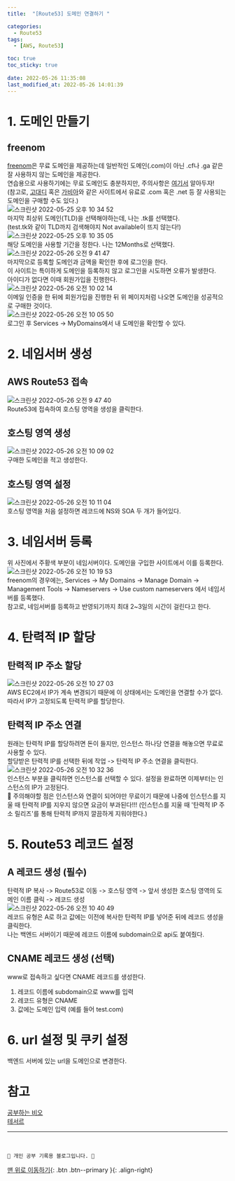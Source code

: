 ```yaml
---
title:  "[Route53] 도메인 연결하기 "

categories:
  - Route53
tags:
  - [AWS, Route53]

toc: true
toc_sticky: true
 
date: 2022-05-26 11:35:08
last_modified_at: 2022-05-26 14:01:39
---
```


# 1. 도메인 만들기
## freenom
[freenom](https://www.freenom.com/en/index.html?lang=en)은 무료 도메인을 제공하는데 일반적인 도메인(.com)이 아닌 .cf나 .ga 같은 잘 사용하지 않는 도메인을 제공한다.<br>
연습용으로 사용하기에는 무료 도메인도 충분하지만, 주의사항은 [여기서](https://blog.itcode.dev/posts/2021/08/18/freenom-domain) 알아두자! <br>
(참고로, [고대디](https://kr.godaddy.com/) 혹은 [가비아](https://domain.gabia.com/)와 같은 사이트에서 유료로 .com 혹은 .net 등 잘 사용되는 도메인을 구매할 수도 있다.)<br>
![스크린샷 2022-05-25 오후 10 34 52](https://user-images.githubusercontent.com/59405576/170274863-c71c6e3f-e6a3-4a4f-bdbd-fa30f69a646c.png)<br>
마지막 최상위 도메인(TLD)을 선택해야하는데, 나는 .tk를 선택했다. <br>
(test.tk와 같이 TLD까지 검색해야지 Not available이 뜨지 않는다!)
<br>
![스크린샷 2022-05-25 오후 10 35 05](https://user-images.githubusercontent.com/59405576/170274904-0eec2f13-a348-4764-b3b7-5aa641781492.png)<br>
해당 도메인을 사용할 기간을 정한다. 나는 12Months로 선택했다.
![스크린샷 2022-05-26 오전 9 41 47](https://user-images.githubusercontent.com/59405576/170392014-10f37cba-b7f7-4281-bd21-c538f78b21bc.png)<br>
마지막으로 등록할 도메인과 금액을 확인한 후에 로그인을 한다.<br>
이 사이트는 특이하게 도메인을 등록하지 않고 로그인을 시도하면 오류가 발생한다.<br>
아이디가 없다면 이때 회원가입을 진행한다.<br>
![스크린샷 2022-05-26 오전 10 02 14](https://user-images.githubusercontent.com/59405576/170393776-f7990d4f-3b63-4cee-be7c-c6a637146511.png)<br>
이메일 인증을 한 뒤에 회원가입을 진행한 뒤 위 페이지처럼 나오면 도메인을 성공적으로 구매한 것이다.<br>
![스크린샷 2022-05-26 오전 10 05 50](https://user-images.githubusercontent.com/59405576/170394132-0015a94d-5139-44d2-8c9a-2c832d236a10.png)<br>
로그인 후 Services -> MyDomains에서 내 도메인을 확인할 수 있다.

# 2. 네임서버 생성
## AWS Route53 접속
![스크린샷 2022-05-26 오전 9 47 40](https://user-images.githubusercontent.com/59405576/170392735-912fc4af-c142-4b62-8b1e-8749a4cc23d5.png)<br>
Route53에 접속하여 호스팅 영역을 생성을 클릭한다.

## 호스팅 영역 생성
![스크린샷 2022-05-26 오전 10 09 02](https://user-images.githubusercontent.com/59405576/170394398-f015d009-99a2-4712-a65a-ad95cd928c7c.png)<br>
구매한 도메인을 적고 생성한다.

## 호스팅 영역 설정
![스크린샷 2022-05-26 오전 10 11 04](https://user-images.githubusercontent.com/59405576/170395290-b4a26ee5-593b-4cab-aa99-d3d0ef0d2502.png)<br>
호스팅 영역을 처음 설정하면 레코드에 NS와 SOA 두 개가 들어있다.

# 3. 네임서버 등록
위 사진에서 주황색 부분이 네임서버이다. 도메인을 구입한 사이트에서 이를 등록한다.<br>
![스크린샷 2022-05-26 오전 10 19 53](https://user-images.githubusercontent.com/59405576/170395503-631552b3-ca7d-41b5-ac26-7d39f4c7ed64.png)<br>
freenom의 경우에는, Services -> My Domains -> Manage Domain -> Management Tools -> Nameservers -> Use custom nameservers 에서 네임서버를 등록했다.<br>
참고로, 네임서버를 등록하고 반영되기까지 최대 2~3일의 시간이 걸린다고 한다.


# 4. 탄력적 IP 할당
## 탄력적 IP 주소 할당
![스크린샷 2022-05-26 오전 10 27 03](https://user-images.githubusercontent.com/59405576/170396315-e57ea6a5-0020-48bc-937b-0a865e973ac8.png)<br>
AWS EC2에서 IP가 계속 변경되기 때문에 이 상태에서는 도메인을 연결할 수가 없다. 따라서 IP가 고정되도록 탄력적 IP를 할당한다.

## 탄력적 IP 주소 연결
원래는 탄력적 IP를 할당하려면 돈이 들지만, 인스턴스 하나당 연결을 해놓으면 무료로 사용할 수 있다.<br>
할당받은 탄력적 IP를 선택한 뒤에 작업 -> 탄력적 IP 주소 연결을 클릭한다.<br>
![스크린샷 2022-05-26 오전 10 32 36](https://user-images.githubusercontent.com/59405576/170396890-d6c40162-88cc-4c0d-beb4-80ebd575641f.png)<br>
인스턴스 부분을 클릭하면 인스턴스를 선택할 수 있다. 설정을 완료하면 이제부터는 인스턴스의 IP가 고정된다.<br>
🚨 주의해야할 점은 인스턴스와 연결이 되어야만 무료이기 때문에 나중에 인스턴스를 지울 때 탄력적 IP를 지우지 않으면 요금이 부과된다!!! (인스턴스를 지울 때 '탄력적 IP 주소 릴리즈'를 통해 탄력적 IP까지 깔끔하게 지워야한다.)<br>

# 5. Route53 레코드 설정
## A 레코드 생성 (필수)
탄력적 IP 복사 -> Route53로 이동 -> 호스팅 영역 -> 앞서 생성한 호스팅 영역의 도메인 이름 클릭 -> 레코드 생성 <br>
![스크린샷 2022-05-26 오전 10 40 49](https://user-images.githubusercontent.com/59405576/170397725-f2ae0e04-53ac-4746-bc2d-8233feb117c2.png)<br>
레코드 유형은 A로 하고 값에는 이전에 복사한 탄력적 IP를 넣어준 뒤에 레코드 생성을 클릭한다.<br>
나는 백엔드 서버이기 때문에 레코드 이름에 subdomain으로 api도 붙여줬다.

## CNAME 레코드 생성 (선택)
www로 접속하고 싶다면 CNAME 레코드를 생성한다.
1. 레코드 이름에 subdomain으로 www를 입력<br>
2. 레코드 유형은 CNAME
3. 값에는 도메인 입력 (예를 들어 test.com)

# 6. url 설정 및 쿠키 설정
백엔드 서버에 있는 url을 도메인으로 변경한다.


# 참고
[공부하는 비오](https://biio-studying.tistory.com/229)<br>
[테서르](https://teserre.tistory.com/3)<br>


***
<br>

    💛 개인 공부 기록용 블로그입니다. 👻

[맨 위로 이동하기](#){: .btn .btn--primary }{: .align-right}